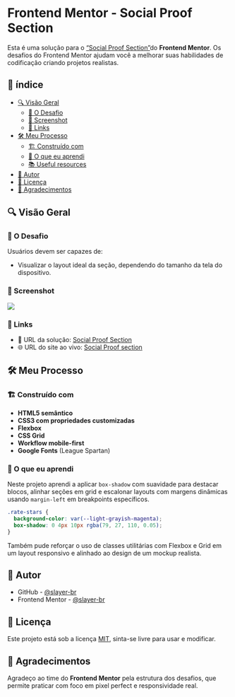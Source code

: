 # Frontend Mentor - Social Proof Section

Esta é uma solução para o <a href="https://www.frontendmentor.io/challenges/social-proof-section-6e0qTv_bA" target="_blank" rel="noopener noreferrer">“Social Proof Section”</a>do **Frontend Mentor**. Os desafios do Frontend Mentor ajudam você a melhorar suas habilidades de codificação criando projetos realistas.

## 📑 índice

- [🔍 Visão Geral](#-visão-geral)
  - [🎯 O Desafio](#-o-desafio)
  - [📸 Screenshot](#-screenshot)
  - [🔗 Links](#-links)
- [🛠️ Meu Processo](#️-meu-processo)
  - [🏗️ Construído com](#️-construído-com)
  - [📘 O que eu aprendi](#-o-que-eu-aprendi)
  - [📚 Useful resources](#-useful-resources)
- [👤 Autor](#-autor)
- [📝 Licença](#-licença)
- [🙏 Agradecimentos](#-agradecimentos)

## 🔍 Visão Geral

### 🎯 O Desafio

Usuários devem ser capazes de:

- Visualizar o layout ideal da seção, dependendo do tamanho da tela do dispositivo.

### 📸 Screenshot

![](./screenshot.jpg)

### 🔗 Links

- 🔧 URL da solução: <a href="https://github.com/slayer-br/social-proof-section" target="_blank" rel="noopener noreferrer">Social Proof Section</a>  
- 🌐 URL do site ao vivo: <a href="https://slayer-br.github.io/social-proof-section" target="_blank" rel="noopener noreferrer">Social Proof section</a>

## 🛠️ Meu Processo

### 🏗️ Construído com

- **HTML5 semântico**  
- **CSS3 com propriedades customizadas**
- **Flexbox**
- **CSS Grid** 
- **Workflow mobile-first**  
- **Google Fonts** (League Spartan)

### 📘 O que eu aprendi

Neste projeto aprendi a aplicar `box-shadow` com suavidade para destacar blocos, alinhar seções em grid e escalonar layouts com margens dinâmicas usando `margin-left` em breakpoints específicos.

```css
.rate-stars {
  background-color: var(--light-grayish-magenta);
  box-shadow: 0 4px 10px rgba(79, 27, 110, 0.05);
}
```

Também pude reforçar o uso de classes utilitárias com Flexbox e Grid em um layout responsivo e alinhado ao design de um mockup realista.

## 👤 Autor

- GitHub - <a href="https://github.com/slayer-br" target="_blank" rel="noopener noreferrer">@slayer-br</a>
- Frontend Mentor - <a href="https://www.frontendmentor.io/profile/slayer-br" target="_blank" rel="noopener noreferrer">@slayer-br</a>

## 📝 Licença

Este projeto está sob a licença [MIT](LICENSE), sinta-se livre para usar e modificar.

## 🙏 Agradecimentos

Agradeço ao time do **Frontend Mentor** pela estrutura dos desafios, que permite praticar com foco em pixel perfect e responsividade real.
